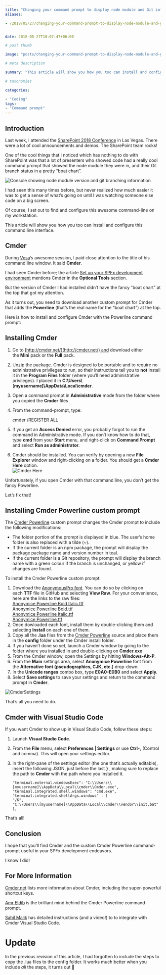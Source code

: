 ```yaml
---
title: "Changing your command prompt to display node module and Git information like the SharePoint Conference presenters"
aliases:

- /2018/05/27/changing-your-command-prompt-to-display-node-module-and-git-information-like-the-sharepoint-conference-presenters


date: 2018-05-27T10:07:47+06:00

# post thumb

image: "posts/changing-your-command-prompt-to-display-node-module-and-git-information-like-the-sharepoint-conference-presenters/featured-image.webp"

# meta description

summary: "This article will show you how you too can install and configure this command line interface."

# taxonomies

categories:

- "Coding"
tags:
- "Command prompt"
---
```

## Introduction

Last week, I attended the [SharePoint 2018 Conference](https://sharepointna.com/#!/) in Las Vegas. There were a lot of cool announcements and demos. The SharePoint team rocks!

One of the cool things that I noticed which has nothing to do with SharePoint was that a lot of presenters who showed code had a really cool command prompt that showed the node module they were in, and their Git branch status in a pretty “boat chart”.

![Console showing node module version and git branching information](cmder-sample-1-4021486213-1527447022940.png)

I had seen this many times before, but never realized how much easier it was to get a sense of what’s going on until I was watching someone else code on a big screen.

Of course, I set out to find and configure this awesome command-line on my workstation.

This article will show you how you too can install and configure this command line interface.

## Cmder

During [Vesa](https://twitter.com/vesajuvonen?ref_src=twsrc%5Egoogle%7Ctwcamp%5Eserp%7Ctwgr%5Eauthor)‘s awesome session, I paid close attention to the title of his command line window. It said **Cmder**.

I had seen Cmder before; the article [Set up your SPFx development environment](https://docs.microsoft.com/sharepoint/dev/spfx/set-up-your-development-environment) mentions Cmder in the **Optional Tools** section.

But the version of Cmder I had installed didn’t have the fancy “boat chart” at the top that got my attention.

As it turns out, you need to download another custom prompt for Cmder that adds the **Powerline** (that’s the real name for the “boat chart”) at the top.

Here is how to install and configure Cmder with the Powerline command prompt:

## Installing Cmder

1. Go to [http://cmder.net/](http://cmder.net/) and download either the **Mini** pack or the **Full** pack.
2. Unzip the package. Cmder is designed to be portable and to require no administrative privileges to run, so their instructions tell you to **not** install it in the **Program Files** folder (where you’ll need administrative privileges). I placed it in **C:\\Users\\\[myusername\]\\AppData\\Local\\cmder**.
3. Open a command prompt in **Administrative** mode from the folder where you copied the **Cmder** files
4. From the command-prompt, type:

    cmder /REGISTER ALL

5. If you get an **Access Denied** error, you probably forgot to run the command in Administrative mode. If you don’t know how to do that, type **cmd** from your **Start** menu, and right-click on **Command Prompt** and select **Run as administrator**.
6. Cmder should be installed. You can verify by opening a new **File Explorer** window and right-clicking on a folder. You should get a **Cmder Here** option.  
    ![Cmder Here](Cmder-Here-4191342560-1527448870266.png)

Unfortunately, if you open Cmder with that command line, you don’t get the fancy Powerline.

Let’s fix that!

## Installing Cmder Powerline custom prompt

The [Cmder Powerline](https://github.com/AmrEldib/cmder-powerline-prompt) custom prompt changes the Cmder prompt to include the following modifications:

- The folder portion of the prompt is displayed in blue. The user’s home folder is also replaced with a tilde (~).
- If the current folder is an npm package, the prompt will display the package package name and version number in teal.
- If the current folder is a Git repository, the prompt will display the branch name with a green colour if the branch is unchanged, or yellow if changes are found.

To install the Cmder Powerline custom prompt:

1. Download the [AnonymousPro font](https://github.com/powerline/fonts/tree/master/AnonymousPro). You can do so by clicking on each **TTF** file in GitHub and selecting **View Raw**. For your convenience, here are the links to the raw files:  
    [Anonymice Powerline Bold Italic.ttf](https://github.com/powerline/fonts/blob/master/AnonymousPro/Anonymice%20Powerline%20Bold%20Italic.ttf?raw=true)  
    [Anonymice Powerline Bold.ttf](https://github.com/powerline/fonts/blob/master/AnonymousPro/Anonymice%20Powerline%20Bold.ttf?raw=true)  
    [Anonymice Powerline Italic.ttf](https://github.com/powerline/fonts/blob/master/AnonymousPro/Anonymice%20Powerline%20Italic.ttf?raw=true)  
    [Anonymice Powerline.ttf](https://github.com/powerline/fonts/blob/master/AnonymousPro/Anonymice%20Powerline.ttf)
2. Once dowloaded each font, install them by double-clicking them and selecting **Install** on each one of them.
3. Copy all the **.lua** files from the [Cmder Powerline](https://github.com/AmrEldib/cmder-powerline-prompt) source and place them in the **config** folder under the Cmder install folder.
4. If you haven’t done so yet, launch a Cmder window by going to the folder where you installed in and double-clicking on **Cmder.exe**
5. From the Cmder window, open the Settings by hitting **Windows-Alt-P**.
6. From the **Main** settings area, select **Anonymice Powerline** font from the **Alternative font (pseudographics, CJK, etc.)** drop-down.
7. In the **Unicode ranges** combo box, type **E0A0-E0B0** and select **Apply.**
8. Select **Save settings** to save your settings and return to the command prompt in **Cmder**.

![CmderSettings](CmderSettings.png)

That’s all you need to do.

## Cmder with Visual Studio Code

If you want Cmder to show up in Visual Studio Code, follow these steps:

1. Launch **Visual Studio Code**.
2. From the **File** menu, select **Preferences | Settings** or use **Ctrl-,** (Control and comma). This will open your settings editor.
3. In the right-pane of the settings editor (the one that’s actually editable), insert the following JSON, just before the last **}** , making sure to replace the path to **Cmder** with the path where you installed it.

    ```
    "terminal.external.windowsExec": "C:\\Users\\[myusername]\\AppData\\Local\\cmder\\Cmder.exe",
    "terminal.integrated.shell.windows": "cmd.exe",
    "terminal.integrated.shellArgs.windows" : [
    "/K",
    "C:\\Users\\[myusername]\\AppData\\Local\\cmder\\vendor\\init.bat"
    ],
    ```

That’s all!

## Conclusion

I hope that you’ll find Cmder and the custom Cmder Powerline command-prompt useful in your SPFx development endeavors.

I know I did!

## For More Information

[Cmder.net](http://cmder.net/) lists more information about Cmder, including the super-powerful shortcut keys.

[Amr Eldib](https://github.com/AmrEldib/cmder-powerline-prompt) is the brilliant mind behind the Cmder Powerline command-prompt.

[Sahil Malik](https://winsmarts.com/using-cmder-as-integrated-shell-in-vscode-c3340714fe3c) has detailed instructions (and a video!) to to integrate with Cmder Visual Studio Code.

# Update

In the previous revision of this article, I had forgotten to include the steps to copy the .lua files to the config folder. It works much better when you include _all_ the steps, it turns out 🙂
